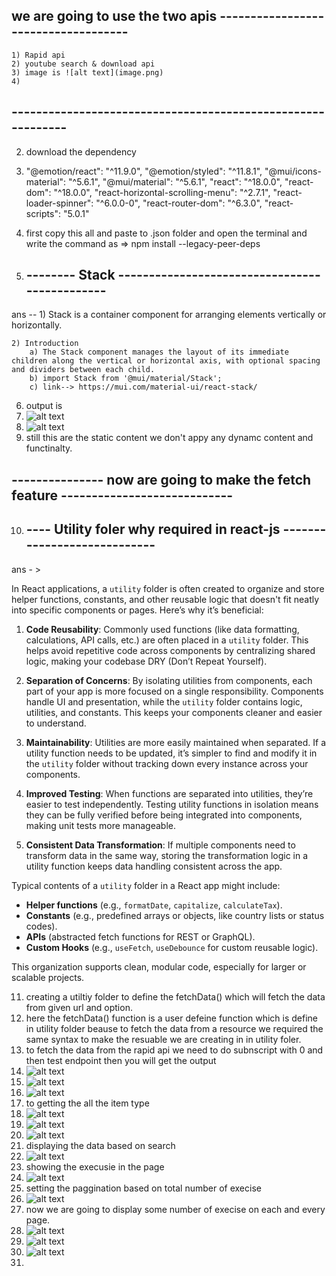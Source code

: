 ## we are going to use the two apis ------------------------------------
    1) Rapid api
    2) youtube search & download api
    3) image is ![alt text](image.png)
    4)
## ------------------------------------------------------------
2) download the dependency
3)  "@emotion/react": "^11.9.0",
    "@emotion/styled": "^11.8.1",
    "@mui/icons-material": "^5.6.1",
    "@mui/material": "^5.6.1",
    "react": "^18.0.0",
    "react-dom": "^18.0.0",
    "react-horizontal-scrolling-menu": "^2.7.1",
    "react-loader-spinner": "^6.0.0-0",
    "react-router-dom": "^6.3.0",
    "react-scripts": "5.0.1"
4) first copy this all and paste to .json folder and open the terminal and write the command as => npm install --legacy-peer-deps

5) ## -------- Stack ----------------------------------------------
ans --
    1) Stack is a container component for arranging elements vertically or horizontally.

    2) Introduction
        a) The Stack component manages the layout of its immediate children along the vertical or horizontal axis, with optional spacing and dividers between each child.
        b) import Stack from '@mui/material/Stack';
        c) link--> https://mui.com/material-ui/react-stack/

6) output is 
7) ![alt text](image-1.png)
8) ![alt text](image-2.png)
9) still this are the static content we don't appy any dynamc content and functinalty.

## --------------- now are going to make the fetch feature ----------------------------
10) ## ---- Utility foler why required in react-js ----------------------------
ans - > 

In React applications, a `utility` folder is often created to organize and store helper functions, constants, and other reusable logic that doesn't fit neatly into specific components or pages. Here’s why it’s beneficial:

1. **Code Reusability**: Commonly used functions (like data formatting, calculations, API calls, etc.) are often placed in a `utility` folder. This helps avoid repetitive code across components by centralizing shared logic, making your codebase DRY (Don’t Repeat Yourself).

2. **Separation of Concerns**: By isolating utilities from components, each part of your app is more focused on a single responsibility. Components handle UI and presentation, while the `utility` folder contains logic, utilities, and constants. This keeps your components cleaner and easier to understand.

3. **Maintainability**: Utilities are more easily maintained when separated. If a utility function needs to be updated, it’s simpler to find and modify it in the `utility` folder without tracking down every instance across your components.

4. **Improved Testing**: When functions are separated into utilities, they’re easier to test independently. Testing utility functions in isolation means they can be fully verified before being integrated into components, making unit tests more manageable.

5. **Consistent Data Transformation**: If multiple components need to transform data in the same way, storing the transformation logic in a utility function keeps data handling consistent across the app.

Typical contents of a `utility` folder in a React app might include:
   - **Helper functions** (e.g., `formatDate`, `capitalize`, `calculateTax`).
   - **Constants** (e.g., predefined arrays or objects, like country lists or status codes).
   - **APIs** (abstracted fetch functions for REST or GraphQL).
   - **Custom Hooks** (e.g., `useFetch`, `useDebounce` for custom reusable logic).

This organization supports clean, modular code, especially for larger or scalable projects.


11) creating a utiltiy folder to define the fetchData() which will fetch the data from given url and option.
12) here the fetchData() function is a user defeine function which is define in utility folder beause to fetch the data 
    from a resource we required the same syntax to make the resuable we are creating in in utility foler.
13) to fetch the data from the rapid api we need to do subnscript with 0 and then test endpoint then you will get the output
14) ![alt text](image-5.png)
15) ![alt text](image-3.png)
16) ![alt text](image-4.png)
17) to getting the all the item type 
18) ![alt text](image-6.png)
19) ![alt text](image-7.png)
20) ![alt text](image-8.png)
21) displaying the data based on search 
22) ![alt text](image-9.png)
23) showing the execusie in the page
24) ![alt text](image-10.png)
25) setting the paggination based on total number of execise 
26) ![alt text](image-11.png)
27) now we are going to display some number of execise on each and every page.
28) ![alt text](image-12.png)
29) ![alt text](image-13.png)
30) ![alt text](image-14.png)
31) 



